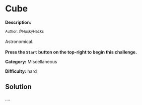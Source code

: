 # Cube

**Description:**

<small>Author: @HuskyHacks</small><br><br>Astronomical. <br><br>
<b>Press the <code>Start</code> button on the top-right to begin this challenge.</b>


**Category:** Miscellaneous

**Difficulty:** hard

## Solution

....

